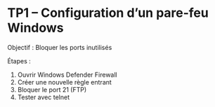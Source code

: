 # TP1 – Configuration d’un pare-feu Windows

Objectif : Bloquer les ports inutilisés

Étapes :
1. Ouvrir Windows Defender Firewall
2. Créer une nouvelle règle entrant
3. Bloquer le port 21 (FTP)
4. Tester avec telnet
